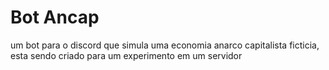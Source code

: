 # Bot Ancap

um bot para o discord que simula uma economia anarco capitalista ficticia, esta sendo criado para um experimento em um servidor